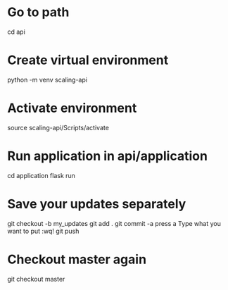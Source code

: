 # Go to path
cd api

# Create virtual environment
python -m venv scaling-api

# Activate environment
source scaling-api/Scripts/activate

# Run application in api/application
cd application
flask run

# Save your updates separately
git checkout -b my_updates
git add .
git commit -a
press a
Type what you want to put
:wq!
git push

# Checkout master again
git checkout master
